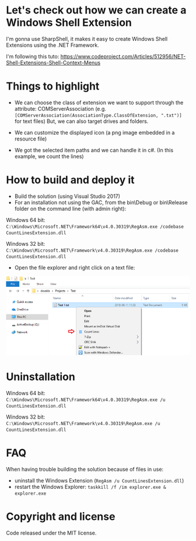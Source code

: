 # Let's check out how we can create a Windows Shell Extension

I'm gonna use SharpShell, it makes it easy to create Windows Shell Extensions using the .NET Framework.

I'm following this tuto: https://www.codeproject.com/Articles/512956/NET-Shell-Extensions-Shell-Context-Menus

# Things to highlight

- We can choose the class of extension we want to support through the attribute: COMServerAssociation (e.g. `[COMServerAssociation(AssociationType.ClassOfExtension, ".txt")]` for text files) But, we can also target drives and folders.

- We can customize the displayed icon (a png image embedded in a resource file)

- We got the selected item paths and we can handle it in c#. (In this example, we count the lines)

# How to build and deploy it

- Build the solution (using Visual Studio 2017)
- For an installation not using the GAC, from the bin\Debug or bin\Release folder on the command line (with admin right):

Windows 64 bit:
`C:\Windows\Microsoft.NET\Framework64\v4.0.30319\RegAsm.exe /codebase CountLinesExtension.dll`

Windows 32 bit:
`C:\Windows\Microsoft.NET\Framework\v4.0.30319\RegAsm.exe /codebase CountLinesExtension.dll`

- Open the file explorer and right click on a text file:

<p align="center">
    <img alt="Screenshot" src="preview.png" />
</p>

# Uninstallation

Windows 64 bit:
`C:\Windows\Microsoft.NET\Framework64\v4.0.30319\RegAsm.exe /u CountLinesExtension.dll`

Windows 32 bit:
`C:\Windows\Microsoft.NET\Framework\v4.0.30319\RegAsm.exe /u CountLinesExtension.dll`

# FAQ

When having trouble building the solution because of files in use:

- uninstall the Windows Extension (`RegAsm /u CountLinesExtension.dll`)
- restart the Windows Explorer: `taskkill /f /im explorer.exe & explorer.exe`

# Copyright and license
Code released under the MIT license.